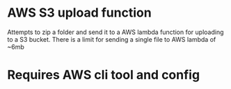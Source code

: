 # AWS S3 upload function

Attempts to zip a folder and send it to a AWS lambda function for uploading to a S3 bucket. There is a limit for sending a single file to AWS lambda of ~6mb

# Requires AWS cli tool and config
